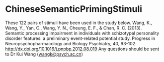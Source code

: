 # ChineseSemanticPrimingStimuli
These 122 pairs of stimuli have been used in the study below. 
Wang, K., Wang, Y., Yan, C., Wang, Y. N., Cheung, E. F., & Chan, R. C. (2013). Semantic processing impairment in individuals with schizotypal personality disorder features: a preliminary event-related potential study. Progress in Neuropsychopharmacology and Biology Psychiatry, 40, 93-102. http://dx.doi.org/10.1016/j.pnpbp.2012.08.019
Any questions should be sent to Dr Kui Wang (wangk@psych.ac.cn)
